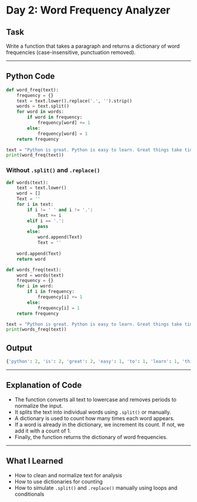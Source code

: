 # Day 2: Word Frequency Analyzer

## Task
Write a function that takes a paragraph and returns a dictionary of word frequencies (case-insensitive, punctuation removed).

---

## Python Code
```python
def word_freq(text):
    frequency = {}
    text = text.lower().replace('.', '').strip()
    words = text.split()
    for word in words:
        if word in frequency:
            frequency[word] += 1
        else:
            frequency[word] = 1
    return frequency

text = "Python is great. Python is easy to learn. Great things take time."
print(word_freq(text))
```

### Without `.split()` and `.replace()`
```python
def words(text):
    text = text.lower()
    word = []
    Text = ''
    for i in text:
        if i != ' ' and i != '.':
            Text += i
        elif i == '.':
            pass
        else:
            word.append(Text)
            Text = ''
            
    word.append(Text)
    return word

def words_freq(text):
    word = words(text)
    frequency = {}
    for i in word:
        if i in frequency:
            frequency[i] += 1
        else:
            frequency[i] = 1
    return frequency

text = "Python is great. Python is easy to learn. Great things take time."
print(words_freq(text))
```

## Output
```python
{'python': 2, 'is': 2, 'great': 2, 'easy': 1, 'to': 1, 'learn': 1, 'things': 1, 'take': 1, 'time': 1}
```

---

## Explanation of Code
- The function converts all text to lowercase and removes periods to normalize the input.
- It splits the text into individual words using `.split()` or manually.
- A dictionary is used to count how many times each word appears.
- If a word is already in the dictionary, we increment its count. If not, we add it with a count of 1.
- Finally, the function returns the dictionary of word frequencies.

---

## What I Learned
- How to clean and normalize text for analysis  
- How to use dictionaries for counting  
- How to simulate `.split()` and `.replace()` manually using loops and conditionals
